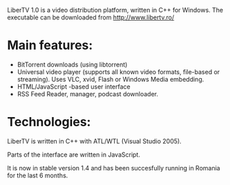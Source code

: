 LiberTV 1.0 is a video distribution platform, written in C++ for Windows. The executable can be downloaded from http://www.libertv.ro/

# Main features: #

  * BitTorrent downloads (using libtorrent)
  * Universal video player (supports all known video formats, file-based or streaming). Uses VLC, xvid, Flash or Windows Media embedding.
  * HTML/JavaScript -based user interface
  * RSS Feed Reader, manager, podcast downloader.


# Technologies: #

LiberTV is written in C++ with ATL/WTL (Visual Studio 2005).

Parts of the interface are written in JavaScript.

It is now in stable version 1.4 and has been succesfully running in Romania for the last 6 months.